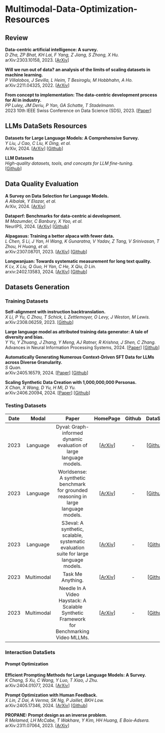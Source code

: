 # Multimodal-Data-Optimization-Resources

## Review

**Data-centric artificial intelligence: A survey.**<br>
*D Zha, ZP Bhat, KH Lai, F Yang, Z Jiang, S Zhong, X Hu.*<br>
arXiv:2303.10158, 2023.
[[ArXiv](https://arxiv.org/pdf/2303.10158)]

**Will we run out of data? an analysis of the limits of scaling datasets in machine learning.**<br>
*P Villalobos, J Sevilla, L Heim, T Besiroglu, M Hobbhahn, A Ho.*<br>
arXiv:2211.04325, 2022.
[[ArXiv](https://arxiv.org/pdf/2211.04325)]

**From concept to implementation: The data-centric development process for AI in industry.**<br>
*PP Luley, JM Deriu, P Yan, GA Schatte, T Stadelmann.*<br>
2023 10th IEEE Swiss Conference on Data Science (SDS), 2023.
[[Paper](https://digitalcollection.zhaw.ch/bitstream/11475/28148/1/2023_Luley-etal_Data-centric-development-process-for-AI-in-industry_v2.pdf)]

## LLMs DataSets Resources

**Datasets for Large Language Models: A Comprehensive Survey.**<br>
*Y Liu, J Cao, C Liu, K Ding, et al.*<br>
ArXiv, 2024.
[[ArXiv](https://arxiv.org/pdf/2402.18041)]
[[Github](https://github.com/yfzhang114/Awesome-Multimodal-Large-Language-Models)]

**LLM Datasets**<br>
*High-quality datasets, tools, and concepts for LLM fine-tuning.*<br>
[[Github](https://github.com/mlabonne/llm-datasets)]

## Data Quality Evaluation

**A Survey on Data Selection for Language Models.**<br>
*A Albalak, Y Elazar, et al.*<br>
ArXiv, 2024.
[[ArXiv](http://arxiv.org/pdf/2402.16827)]

**Dataperf: Benchmarks for data-centric ai development.**<br>
*M Mazumder, C Banbury, X Yao, et al.*<br>
NeurIPS, 2024.
[[ArXiv](https://proceedings.neurips.cc/paper_files/paper/2023/file/112db88215e25b3ae2750e9eefcded94-Paper-Datasets_and_Benchmarks.pdf)]
[[Github](https://github.com/mlcommons/dataperf)]

**Alpagasus: Training a better alpaca with fewer data.**<br>
*L Chen, S Li, J Yan, H Wang, K Gunaratna, V Yadav, Z Tang, V Srinivasan, T Zhou, H Huang, et al.*<br>
arXiv:2307.08701, 2023.
[[ArXiv](https://arxiv.org/pdf/2307.08701)]
[[Github](https://lichang-chen.github.io/AlpaGasus/)]

**Longwanjuan: Towards systematic measurement for long text quality.**<br>
*K Lv, X Liu, Q Guo, H Yan, C He, X Qiu, D Lin.*<br>
arxiv:2402.13583, 2024.
[[ArXiv](https://arxiv.org/pdf/2402.13583)]
[[Github](https://github.com/OpenLMLab/LongWanjuan)]

## Datasets Generation

### Training Datasets

**Self-alignment with instruction backtranslation.**<br>
*X Li, P Yu, C Zhou, T Schick, L Zettlemoyer, O Levy, J Weston, M Lewis.*<br>
 arXiv:2308.06259, 2023.
[[Github](https://arxiv.org/pdf/2308.06259)]

**Large language model as attributed training data generator: A tale of diversity and bias.**<br>
*Y Yu, Y Zhuang, J Zhang, Y Meng, AJ Ratner, R Krishna, J Shen, C Zhang.*<br>
Advances in Neural Information Processing Systems, 2024.
[[Paper](https://proceedings.neurips.cc/paper_files/paper/2023/file/ae9500c4f5607caf2eff033c67daa9d7-Paper-Datasets_and_Benchmarks.pdf)]
[[Github](https://github.com/yueyu1030/AttrPrompt)]

**Automatically Generating Numerous Context-Driven SFT Data for LLMs across Diverse Granularity.**<br>
*S Quan.*<br>
arXiv:2405.16579, 2024.
[[Paper](https://arxiv.org/pdf/2405.16579)]
[[Github](https://github.com/quanshr/AugCon)]

**Scaling Synthetic Data Creation with 1,000,000,000 Personas.**<br>
*X Chan, X Wang, D Yu, H Mi, D Yu.*<br>
arXiv:2406.20094, 2024.
[[Paper](https://arxiv.org/pdf/2406.20094?trk=public_post_comment-text)]
[[Github](https://github.com/tencent-ailab/persona-hub)]

### Testing Datasets

|Date|Modal|Paper|HomePage|Github|DataSets|
|:---:|:---:|:---:|:---:|:---:|:---:|  
|2023| Language |Dyval: Graph-informed dynamic evaluation of large language models.| [[ArXiv](https://arxiv.org/pdf/2309.17167)] |-|[[Github](https://github.com/microsoft/promptbench)]]|-|
|2023| Language |Worldsense: A synthetic benchmark for grounded reasoning in large language models.| [[ArXiv](https://arxiv.org/pdf/2311.15930)] |-|[[Github](https://github.com/facebookresearch/worldsense)]]|-|
|2023| Language |S3eval: A synthetic, scalable, systematic evaluation suite for large language models.| [[ArXiv](https://arxiv.org/pdf/2310.15147)] |-|[[Github](https://github.com/lfy79001/S3Eval)]|-|
|2023| Multimodal |Task Me Anything.| [[ArXiv](https://arxiv.org/pdf/2406.11775)] |-|[[Github](https://www.task-me-anything.org/)]|-|
|2023| Multimodal |Needle In A Video Haystack: A Scalable Synthetic Framework for Benchmarking Video MLLMs.| [[ArXiv](https://arxiv.org/pdf/2406.09367)] |-|[[Github](https://github.com/joez17/VideoNIAH)]|-|

### Interaction DataSets

#### Prompt Optimization

**Efficient Prompting Methods for Large Language Models: A Survey.**<br>
*K Chang, S Xu, C Wang, Y Luo, T Xiao, J Zhu.*<br>
arXiv:2404.01077, 2024.
[[ArXiv](https://arxiv.org/pdf/2404.01077)]

**Prompt Optimization with Human Feedback.**<br>
*X Lin, Z Dai, A Verma, SK Ng, P Jaillet, BKH Low.*<br>
arXiv:2405.17346, 2024.
[[ArXiv](https://arxiv.org/pdf/2405.17346)]
[[Github](https://arxiv.org/pdf/2405.17346)]

**PROPANE: Prompt design as an inverse problem.**<br>
*R Melamed, LH McCabe, T Wakhare, Y Kim, HH Huang, E Boix-Adsera.*<br>
arXiv:2311.07064, 2023.
[[ArXiv](https://arxiv.org/pdf/2311.07064)]

